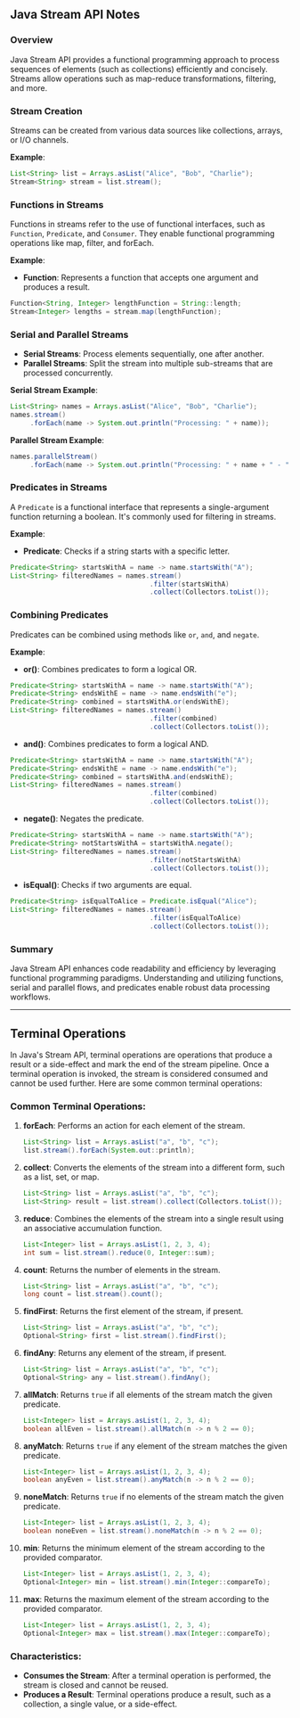 ## Java Stream API Notes

### Overview
Java Stream API provides a functional programming approach to process sequences of elements (such as collections) efficiently and concisely. Streams allow operations such as map-reduce transformations, filtering, and more.

### Stream Creation
Streams can be created from various data sources like collections, arrays, or I/O channels.

**Example**:
```java
List<String> list = Arrays.asList("Alice", "Bob", "Charlie");
Stream<String> stream = list.stream();
```

### Functions in Streams
Functions in streams refer to the use of functional interfaces, such as `Function`, `Predicate`, and `Consumer`. They enable functional programming operations like map, filter, and forEach.

**Example**:
- **Function**: Represents a function that accepts one argument and produces a result.
```java
Function<String, Integer> lengthFunction = String::length;
Stream<Integer> lengths = stream.map(lengthFunction);
```

### Serial and Parallel Streams
- **Serial Streams**: Process elements sequentially, one after another.
- **Parallel Streams**: Split the stream into multiple sub-streams that are processed concurrently.

**Serial Stream Example**:
```java
List<String> names = Arrays.asList("Alice", "Bob", "Charlie");
names.stream()
     .forEach(name -> System.out.println("Processing: " + name));
```

**Parallel Stream Example**:
```java
names.parallelStream()
     .forEach(name -> System.out.println("Processing: " + name + " - " + Thread.currentThread().getName()));
```

### Predicates in Streams
A `Predicate` is a functional interface that represents a single-argument function returning a boolean. It's commonly used for filtering in streams.

**Example**:
- **Predicate**: Checks if a string starts with a specific letter.
```java
Predicate<String> startsWithA = name -> name.startsWith("A");
List<String> filteredNames = names.stream()
                                   .filter(startsWithA)
                                   .collect(Collectors.toList());
```

### Combining Predicates
Predicates can be combined using methods like `or`, `and`, and `negate`.

**Example**:
- **or()**: Combines predicates to form a logical OR.
```java
Predicate<String> startsWithA = name -> name.startsWith("A");
Predicate<String> endsWithE = name -> name.endsWith("e");
Predicate<String> combined = startsWithA.or(endsWithE);
List<String> filteredNames = names.stream()
                                   .filter(combined)
                                   .collect(Collectors.toList());
```

- **and()**: Combines predicates to form a logical AND.
```java
Predicate<String> startsWithA = name -> name.startsWith("A");
Predicate<String> endsWithE = name -> name.endsWith("e");
Predicate<String> combined = startsWithA.and(endsWithE);
List<String> filteredNames = names.stream()
                                   .filter(combined)
                                   .collect(Collectors.toList());
```

- **negate()**: Negates the predicate.
```java
Predicate<String> startsWithA = name -> name.startsWith("A");
Predicate<String> notStartsWithA = startsWithA.negate();
List<String> filteredNames = names.stream()
                                   .filter(notStartsWithA)
                                   .collect(Collectors.toList());
```

- **isEqual()**: Checks if two arguments are equal.
```java
Predicate<String> isEqualToAlice = Predicate.isEqual("Alice");
List<String> filteredNames = names.stream()
                                   .filter(isEqualToAlice)
                                   .collect(Collectors.toList());
```

### Summary
Java Stream API enhances code readability and efficiency by leveraging functional programming paradigms. Understanding and utilizing functions, serial and parallel flows, and predicates enable robust data processing workflows.

---

## Terminal Operations

In Java's Stream API, terminal operations are operations that produce a result or a side-effect and mark the end of the stream pipeline. Once a terminal operation is invoked, the stream is considered consumed and cannot be used further. Here are some common terminal operations:

### Common Terminal Operations:
1. **forEach**: Performs an action for each element of the stream.
    ```java
    List<String> list = Arrays.asList("a", "b", "c");
    list.stream().forEach(System.out::println);
    ```

2. **collect**: Converts the elements of the stream into a different form, such as a list, set, or map.
    ```java
    List<String> list = Arrays.asList("a", "b", "c");
    List<String> result = list.stream().collect(Collectors.toList());
    ```

3. **reduce**: Combines the elements of the stream into a single result using an associative accumulation function.
    ```java
    List<Integer> list = Arrays.asList(1, 2, 3, 4);
    int sum = list.stream().reduce(0, Integer::sum);
    ```

4. **count**: Returns the number of elements in the stream.
    ```java
    List<String> list = Arrays.asList("a", "b", "c");
    long count = list.stream().count();
    ```

5. **findFirst**: Returns the first element of the stream, if present.
    ```java
    List<String> list = Arrays.asList("a", "b", "c");
    Optional<String> first = list.stream().findFirst();
    ```

6. **findAny**: Returns any element of the stream, if present.
    ```java
    List<String> list = Arrays.asList("a", "b", "c");
    Optional<String> any = list.stream().findAny();
    ```

7. **allMatch**: Returns `true` if all elements of the stream match the given predicate.
    ```java
    List<Integer> list = Arrays.asList(1, 2, 3, 4);
    boolean allEven = list.stream().allMatch(n -> n % 2 == 0);
    ```

8. **anyMatch**: Returns `true` if any element of the stream matches the given predicate.
    ```java
    List<Integer> list = Arrays.asList(1, 2, 3, 4);
    boolean anyEven = list.stream().anyMatch(n -> n % 2 == 0);
    ```

9. **noneMatch**: Returns `true` if no elements of the stream match the given predicate.
    ```java
    List<Integer> list = Arrays.asList(1, 2, 3, 4);
    boolean noneEven = list.stream().noneMatch(n -> n % 2 == 0);
    ```

10. **min**: Returns the minimum element of the stream according to the provided comparator.
    ```java
    List<Integer> list = Arrays.asList(1, 2, 3, 4);
    Optional<Integer> min = list.stream().min(Integer::compareTo);
    ```

11. **max**: Returns the maximum element of the stream according to the provided comparator.
    ```java
    List<Integer> list = Arrays.asList(1, 2, 3, 4);
    Optional<Integer> max = list.stream().max(Integer::compareTo);
    ```

### Characteristics:
- **Consumes the Stream**: After a terminal operation is performed, the stream is closed and cannot be reused.
- **Produces a Result**: Terminal operations produce a result, such as a collection, a single value, or a side-effect.
